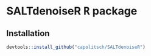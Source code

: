 # SALTdenoiseR <tt>R</tt> package

## Installation
``` r
devtools::install_github("capolitsch/SALTdenoiseR")
```
